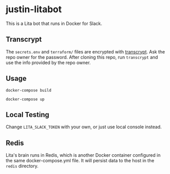 # justin-litabot

This is a Lita bot that runs in Docker for Slack.

## Transcrypt

The ```secrets.env``` and ```terraform/``` files are encrypted with [transcrypt](https://github.com/elasticdog/transcrypt). Ask the repo owner for the password. After cloning this repo, run ```transcrypt``` and use the info provided by the repo owner.

## Usage

```docker-compose build```

```docker-compose up```

## Local Testing

Change ```LITA_SLACK_TOKEN``` with your own, or just use local console instead.

## Redis

Lita's brain runs in Redis, which is another Docker container configured in the same docker-compose.yml file. It will persist data to the host in the ```redis``` directory.



